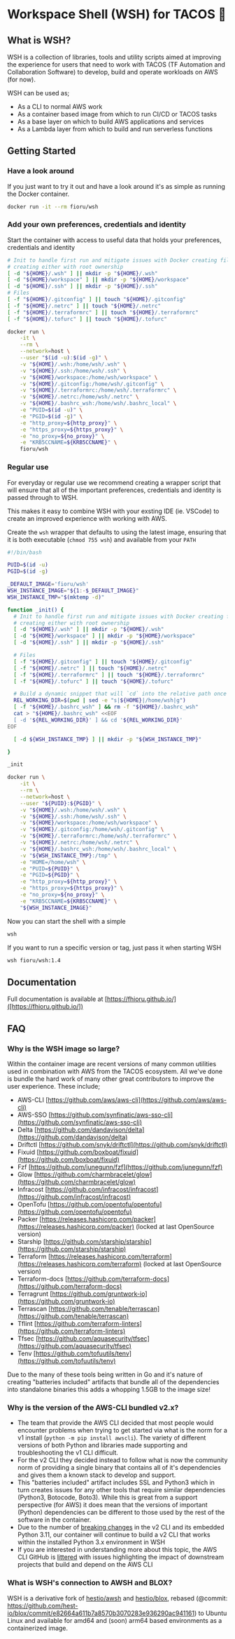 # Workspace Shell (WSH) for TACOS 🌮

## What is WSH?

WSH is a collection of libraries, tools and utility scripts aimed at improving the experience for
users that need to work with TACOS (TF Automation and Collaboration Software) to develop, build and operate
workloads on AWS (for now).

WSH can be used as;
- As a CLI to normal AWS work
- As a container based image from which to run CI/CD or TACOS tasks
- As a base layer on which to build AWS applications and services
- As a Lambda layer from which to build and run serverless functions


## Getting Started

### Have a look around

If you just want to try it out and have a look around it's as simple as running the Docker container.

```bash
docker run -it --rm fioru/wsh
```

### Add your own preferences, credentials and identity

Start the container with access to useful data that holds your preferences, credentials and identity

```bash
# Init to handle first run and mitigate issues with Docker creating files as directories or
# creating either with root ownership
[ -d "${HOME}/.wsh" ] || mkdir -p "${HOME}/.wsh"
[ -d "${HOME}/workspace" ] || mkdir -p "${HOME}/workspace"
[ -d "${HOME}/.ssh" ] || mkdir -p "${HOME}/.ssh"
# Files
[ -f "${HOME}/.gitconfig" ] || touch "${HOME}/.gitconfig"
[ -f "${HOME}/.netrc" ] || touch "${HOME}/.netrc"
[ -f "${HOME}/.terraformrc" ] || touch "${HOME}/.terraformrc"
[ -f "${HOME}/.tofurc" ] || touch "${HOME}/.tofurc"

docker run \
    -it \
    --rm \
    --network=host \
    --user "$(id -u):$(id -g)" \
    -v "${HOME}/.wsh:/home/wsh/.wsh" \
    -v "${HOME}/.ssh:/home/wsh/.ssh" \
    -v "${HOME}/workspace:/home/wsh/workspace" \
    -v "${HOME}/.gitconfig:/home/wsh/.gitconfig" \
    -v "${HOME}/.terraformrc:/home/wsh/.terraformrc" \
    -v "${HOME}/.netrc:/home/wsh/.netrc" \
    -v "${HOME}/.bashrc_wsh:/home/wsh/.bashrc_local" \
    -e "PUID=$(id -u)" \
    -e "PGID=$(id -g)" \
    -e "http_proxy=${http_proxy}" \
    -e "https_proxy=${https_proxy}" \
    -e "no_proxy=${no_proxy}" \
    -e "KRB5CCNAME=${KRB5CCNAME}" \
    fioru/wsh
```

### Regular use

For everyday or regular use we recommend creating a wrapper script that will ensure that all of the important preferences, credentials and identity is passed through to WSH.

This makes it easy to combine WSH with your exsting IDE (ie. VSCode) to create an improved experience with working with AWS.

Create the `wsh` wrapper that defaults to using the latest image, ensuring that it is both executable (`chmod 755 wsh`) and available from your `PATH`

```bash
#!/bin/bash

PUID=$(id -u)
PGID=$(id -g)

_DEFAULT_IMAGE='fioru/wsh'
WSH_INSTANCE_IMAGE="${1:-$_DEFAULT_IMAGE}"
WSH_INSTANCE_TMP="$(mktemp -d)"

function _init() {
  # Init to handle first run and mitigate issues with Docker creating files as directories or
  # creating either with root ownership
  [ -d "${HOME}/.wsh" ] || mkdir -p "${HOME}/.wsh"
  [ -d "${HOME}/workspace" ] || mkdir -p "${HOME}/workspace"
  [ -d "${HOME}/.ssh" ] || mkdir -p "${HOME}/.ssh"

  # Files
  [ -f "${HOME}/.gitconfig" ] || touch "${HOME}/.gitconfig"
  [ -f "${HOME}/.netrc" ] || touch "${HOME}/.netrc"
  [ -f "${HOME}/.terraformrc" ] || touch "${HOME}/.terraformrc"
  [ -f "${HOME}/.tofurc" ] || touch "${HOME}/.tofurc"

  # Build a dynamic snippet that will `cd` into the relative path once inside the WSH container
  REL_WORKING_DIR=$(pwd | sed -e "s|${HOME}|/home/wsh|g")
  [ -f "${HOME}/.bashrc_wsh" ] && rm -f "${HOME}/.bashrc_wsh"
  cat > "${HOME}/.bashrc_wsh" <<EOF
  [ -d '${REL_WORKING_DIR}' ] && cd '${REL_WORKING_DIR}'
EOF

  [ -d ${WSH_INSTANCE_TMP} ] || mkdir -p "${WSH_INSTANCE_TMP}"

}

_init

docker run \
    -it \
    --rm \
    --network=host \
    --user "${PUID}:${PGID}" \
    -v "${HOME}/.wsh:/home/wsh/.wsh" \
    -v "${HOME}/.ssh:/home/wsh/.ssh" \
    -v "${HOME}/workspace:/home/wsh/workspace" \
    -v "${HOME}/.gitconfig:/home/wsh/.gitconfig" \
    -v "${HOME}/.terraformrc:/home/wsh/.terraformrc" \
    -v "${HOME}/.netrc:/home/wsh/.netrc" \
    -v "${HOME}/.bashrc_wsh:/home/wsh/.bashrc_local" \
    -v "${WSH_INSTANCE_TMP}:/tmp" \
    -e "HOME=/home/wsh" \
    -e "PUID=${PUID}" \
    -e "PGID=${PGID}" \
    -e "http_proxy=${http_proxy}" \
    -e "https_proxy=${https_proxy}" \
    -e "no_proxy=${no_proxy}" \
    -e "KRB5CCNAME=${KRB5CCNAME}" \
    "${WSH_INSTANCE_IMAGE}"
```

Now you can start the shell with a simple

```bash
wsh
```

If you want to run a specific version or tag, just pass it when starting WSH

```bash
wsh fioru/wsh:1.4
```


## Documentation


Full documentation is available at [https://fhioru.github.io/]([https://fhioru.github.io/])



## FAQ


### Why is the WSH image so large?

Within the container image are recent versions of many common utilities used in combination with AWS
from the TACOS ecosystem. All we've done is bundle the hard work of many other great contributors to
improve the user experience. These include;

- AWS-CLI [https://github.com/aws/aws-cli](https://github.com/aws/aws-cli)
- AWS-SSO [https://github.com/synfinatic/aws-sso-cli](https://github.com/synfinatic/aws-sso-cli)
- Delta [https://github.com/dandavison/delta](https://github.com/dandavison/delta)
- Driftctl [https://github.com/snyk/driftctl](https://github.com/snyk/driftctl)
- Fixuid [https://github.com/boxboat/fixuid](https://github.com/boxboat/fixuid)
- Fzf [https://github.com/junegunn/fzf](https://github.com/junegunn/fzf)
- Glow [https://github.com/charmbracelet/glow](https://github.com/charmbracelet/glow)
- Infracost [https://github.com/infracost/infracost](https://github.com/infracost/infracost)
- OpenTofu [https://github.com/opentofu/opentofu](https://github.com/opentofu/opentofu)
- Packer [https://releases.hashicorp.com/packer](https://releases.hashicorp.com/packer) (locked at last OpenSource version)
- Starship [https://github.com/starship/starship](https://github.com/starship/starship)
- Terraform [https://releases.hashicorp.com/terraform](https://releases.hashicorp.com/terraform) (locked at last OpenSource version)
- Terraform-docs [https://github.com/terraform-docs](https://github.com/terraform-docs)
- Terragrunt [https://github.com/gruntwork-io](https://github.com/gruntwork-io)
- Terrascan [https://github.com/tenable/terrascan](https://github.com/tenable/terrascan)
- Tflint [https://github.com/terraform-linters](https://github.com/terraform-linters)
- Tfsec [https://github.com/aquasecurity/tfsec](https://github.com/aquasecurity/tfsec)
- Tenv [https://github.com/tofuutils/tenv](https://github.com/tofuutils/tenv)

Due to the many of these tools being written in Go and it's nature of creating "batteries included" artifacts that bundle all of the dependencies into standalone binaries this adds a whopping 1.5GB to the image size!


### Why is the version of the AWS-CLI bundled v2.x?

- The team that provide the AWS CLI decided that most people would encounter problems when trying to get started via what is the norm for a v1 install (`python -m pip install awscli`). The variety of different versions of both Python and libraries made supporting and troubleshooting the v1 CLI difficult.
- For the v2 CLI they decided instead to follow what is now the community norm of providing a single binary that contains all of it's dependencies and gives them a known stack to develop and support.
- This "batteries included" artifact includes SSL and Python3 which in turn creates issues for any other tools that require similar dependencies (Python3, Botocode, Boto3). While this is great from a support perspective (for AWS) it does mean that the versions of important (Python) dependencies can be different to those used by the rest of the software in the container.
- Due to the number of [breaking changes](https://docs.aws.amazon.com/cli/latest/userguide/cliv2-migration-changes.html) in the v2 CLI and its embedded Python 3.11, our container will continue to build a v2 CLI that works within the installed Python 3.x environment in WSH
- If you are interested in understanding more about this topic, the AWS CLI GitHub is [littered](https://github.com/aws/aws-cli/issues?q=is%3Aissue+v2++build) with issues highlighting the impact of downstream projects that build and depend on the AWS CLI


### What is WSH's connection to AWSH and BLOX?

WSH is a derivative fork of [hestio/awsh](https://github.com/hest-io/awsh) and [hestio/blox](https://github.com/hest-io/blox), rebased
(@commit: https://github.com/hest-io/blox/commit/e82664a611b7a8570b3070283e936290ac941161) to Ubuntu Linux and available for
amd64 and (soon) arm64 based environments as a containerized image.
